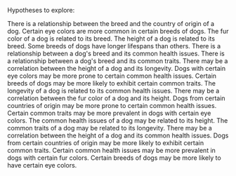 Hypotheses to explore:

There is a relationship between the breed and the country of origin of a dog.
Certain eye colors are more common in certain breeds of dogs.
The fur color of a dog is related to its breed.
The height of a dog is related to its breed.
Some breeds of dogs have longer lifespans than others.
There is a relationship between a dog's breed and its common health issues.
There is a relationship between a dog's breed and its common traits.
There may be a correlation between the height of a dog and its longevity.
Dogs with certain eye colors may be more prone to certain common health issues.
Certain breeds of dogs may be more likely to exhibit certain common traits.
The longevity of a dog is related to its common health issues.
There may be a correlation between the fur color of a dog and its height.
Dogs from certain countries of origin may be more prone to certain common health issues.
Certain common traits may be more prevalent in dogs with certain eye colors.
The common health issues of a dog may be related to its height.
The common traits of a dog may be related to its longevity.
There may be a correlation between the height of a dog and its common health issues.
Dogs from certain countries of origin may be more likely to exhibit certain common traits.
Certain common health issues may be more prevalent in dogs with certain fur colors.
Certain breeds of dogs may be more likely to have certain eye colors.
